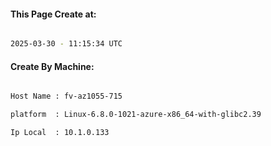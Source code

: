 
   
#### This Page Create at:

```bash

2025-03-30 - 11:15:34 UTC

```

#### Create By Machine:

```bash

Host Name : fv-az1055-715

platform  : Linux-6.8.0-1021-azure-x86_64-with-glibc2.39

Ip Local  : 10.1.0.133

```

